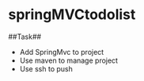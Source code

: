 springMVCtodolist
=================
##Task##
* Add SpringMvc to project
* Use maven to manage project
* Use ssh to push

